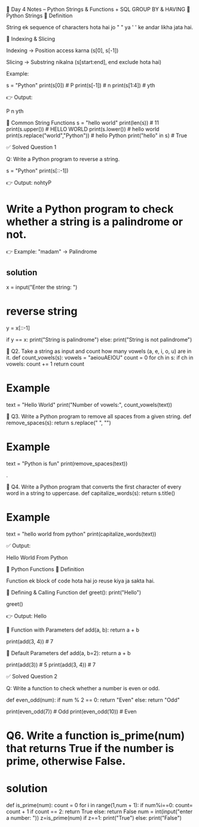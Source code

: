 📘 Day 4 Notes – Python Strings & Functions + SQL GROUP BY & HAVING
🐍 Python Strings
🔹 Definition

String ek sequence of characters hota hai jo " " ya ' ' ke andar likha jata hai.

🔹 Indexing & Slicing

Indexing → Position access karna (s[0], s[-1])

Slicing → Substring nikalna (s[start:end], end exclude hota hai)

Example:

s = "Python"
print(s[0])     # P
print(s[-1])    # n
print(s[1:4])   # yth


👉 Output:

P
n
yth

🔹 Common String Functions
s = "hello world"
print(len(s))          # 11
print(s.upper())       # HELLO WORLD
print(s.lower())       # hello world
print(s.replace("world","Python"))  # hello Python
print("hello" in s)    # True

✅ Solved Question 1

Q: Write a Python program to reverse a string.

s = "Python"
print(s[::-1])


👉 Output: nohtyP

# Write a Python program to check whether a string is a palindrome or not.
👉 Example: "madam" → Palindrome

## solution
x = input("Enter the string: ")

# reverse string
y = x[::-1]

if y == x:
    print("String is palindrome")
else:
    print("String is not palindrome")


🔹 Q2. Take a string as input and count how many vowels (a, e, i, o, u) are in it.
def count_vowels(s):
    vowels = "aeiouAEIOU"
    count = 0
    for ch in s:
        if ch in vowels:
            count += 1
    return count

# Example
text = "Hello World"
print("Number of vowels:", count_vowels(text))  

🔹 Q3. Write a Python program to remove all spaces from a given string.
def remove_spaces(s):
    return s.replace(" ", "")

# Example
text = "Python is fun"
print(remove_spaces(text))

.

🔹 Q4. Write a Python program that converts the first character of every word in a string to uppercase.
def capitalize_words(s):
    return s.title()

# Example
text = "hello world from python"
print(capitalize_words(text))


✅ Output:

Hello World From Python




🐍 Python Functions
🔹 Definition

Function ek block of code hota hai jo reuse kiya ja sakta hai.

🔹 Defining & Calling Function
def greet():
    print("Hello")
    
greet()


👉 Output: Hello

🔹 Function with Parameters
def add(a, b):
    return a + b

print(add(3, 4))   # 7

🔹 Default Parameters
def add(a, b=2):
    return a + b

print(add(3))   # 5
print(add(3, 4)) # 7

✅ Solved Question 2

Q: Write a function to check whether a number is even or odd.

def even_odd(num):
    if num % 2 == 0:
        return "Even"
    else:
        return "Odd"

print(even_odd(7))   # Odd
print(even_odd(10))  # Even





#  Q6. Write a function is_prime(num) that returns True if the number is prime, otherwise False.
# solution
def is_prime(num):
    count = 0
    for i in range(1,num + 1):
        if  num%i==0:
             count= count + 1
    if count == 2:
        return True
    else:
        return False
num = int(input("enter a number: "))
z=is_prime(num)
if z==1:
    print("True")
else:
    print("False")
